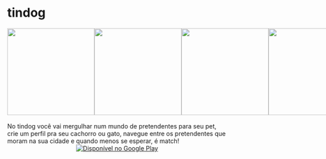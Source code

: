 # tindog

<div style="display:flex;justify-content:space-between">
  <img height="200px" src="https://play-lh.googleusercontent.com/IOTO4Rvme6eyD7SFkXPZhYbcnc6lrZ3TkqAsn5cpe_V1r1jmuWMUqndWOnGk26yJzg=w2247-h1264-rw" />
  <img height="200px" src="https://play-lh.googleusercontent.com/BD3KoQ7YwJeomX69fyXYnWdD4dgqGVYn00LdZNXsPj7uZiCIOIHWrTlOvtOcjcz8pVw=w720-h310-rw" />
  <img height="200px" src="https://play-lh.googleusercontent.com/kyRlGJP9fYLyU-F3ATLCvAen_zpdPxjunFrGTU07U51P6BM6vlCkitWBxKwT5DKAuQ=w720-h310-rw" />
  <img height="200px" src="https://play-lh.googleusercontent.com/Wr9VJz4me1NgvxrRSBxRjMyONQ-5O9HHhOg7FgsJVze8o-9mjSREHpXvrzGSFAX-RfJY=w720-h310-rw" />
  <img height="200px" src="https://play-lh.googleusercontent.com/vD4MFy4qIHXyoFZLmw2hEO1hPeBcPAUA03QJ9uOpjUBNVE8EpoHauclPW2lA5XadAys=w720-h310-rw" />
  <img height="200px" src="https://play-lh.googleusercontent.com/sygrNYfdGUxzJ9sOZqUhTRlwXhGCEIKLsPcltPfk1eivq2U1St6prnC9L159rzHUB_lk=w720-h310-rw" />
  <img height="200px" src="https://play-lh.googleusercontent.com/YeJC0hKpQrewumxB118nekNQ6_ExYqk9HZDShBl9JXspu9BDlYF5saVRGTXGEUr7rFts=w720-h310-rw" />
</div>

<br>
No tindog você vai mergulhar num mundo de pretendentes para seu pet, crie um perfil pra seu cachorro ou gato, navegue entre os pretendentes que moram na sua cidade e quando menos se esperar, é match!

<div style="display:flex;justify-content:center">
  <a href='https://play.google.com/store/apps/details?id=com.tindog&pcampaignid=pcampaignidMKT-Other-global-all-co-prtnr-py-PartBadge-Mar2515-1'><img alt='Disponível no Google Play' src='https://play.google.com/intl/en_us/badges/static/images/badges/pt-br_badge_web_generic.png'/></a>
</div>